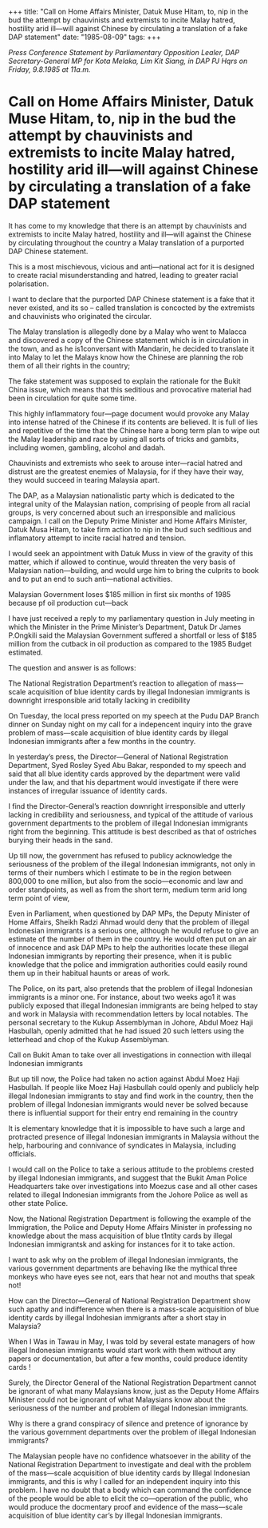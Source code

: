 +++ 
title: "Call on Home Affairs Minister, Datuk Muse Hitam, to, nip in the bud the attempt by chauvinists and extremists to incite Malay hatred, hostility arid ill—will against Chinese by circulating a translation of a fake DAP statement"
date: "1985-08-09"
tags:
+++

_Press Conference Statement by Parliamentary Opposition Lealer, DAP Secretary-General MP for Kota Melaka, Lim Kit Siang, in DAP PJ Hqrs on Friday, 9.8.1985 at 11a.m._
 
# Call on Home Affairs Minister, Datuk Muse Hitam, to, nip in the bud the attempt by chauvinists and extremists to incite Malay hatred, hostility arid ill—will against Chinese by circulating a translation of a fake DAP statement

It has come to my knowledge that there is an attempt by chauvinists and extremists to incite Malay hatred, hostility and ill—will against the Chinese by circulating throughout the country a Malay translation of a purported DAP Chinese statement.</u>

This is a most mischievous, vicious and anti—national act for it is designed to create racial misunderstanding and hatred, leading to greater racial polarisation.

I want to declare that the purported DAP Chinese statement is a fake that it never existed, and its so – called translation is concocted by the extremists and chauvinists who originated the circular.

The Malay translation is allegedly done by a Malay who went to Malacca and discovered a copy of the Chinese statement which is in circulation in the town, and as he is1conversant with Mandarin, he decided to translate it into Malay to let the Malays know how the Chinese are planning the rob them of all their rights in the country;

The fake statement was supposed to explain the rationale for the Bukit China issue, which means that this seditious and provocative material had been in circulation for quite some time.

This highly inflammatory four—page document would provoke any Malay into intense hatred of the Chinese if its contents are believed. It is full of lies and repetitive of the time that the Chinese hare a bong term plan to wipe out the Malay leadership and race by using all sorts of tricks and gambits, including women, gambling, alcohol and dadah.

Chauvinists and extremists who seek to arouse inter—racial hatred and distrust are the greatest enemies of Malaysia, for if they have their way, they would succeed in tearing Malaysia apart.

The DAP, as a Malaysian nationalistic party which is dedicated to the integral unity of the Malaysian nation, comprising of people from all racial groups, is very concerned about such an irresponsible and malicious campaign. I call on the Deputy Prime Minister and Home Affairs Minister, Datuk Musa Hitam, to take firm action to nip in the bud such seditious and inflamatory attempt to incite racial hatred and tension.

I would seek an appointment with Datuk Muss in view of the gravity of this matter, which if allowed to continue, would threaten the very basis of Malaysian nation—building, and would urge him to bring the culprits to book and to put an end to such anti—national activities.

Malaysian Government loses $185 million in first six months of 1985 because pf oil production cut—back 

I have just received a reply to my parliamentary question in July meeting in which the Minister in the Prime Minister’s Department, Datuk Dr James P.Ongkili said the Malaysian Government suffered a shortfall or less of $185 million from the cutback in oil production as compared to the 1985 Budget estimated.

The question and answer is as follows:

The National Registration Department’s reaction to allegation of mass—scale acquisition of blue identity cards by illegal Indonesian immigrants is downright irresponsible arid totally lacking in credibility

On Tuesday, the local press reported on my speech at the Pudu DAP Branch dinner on Sunday night on my call for a indepencent inquiry into the grave problem of mass—scale acquisition of blue identity cards by illegal Indonesian immigrants after a few months in the country.

In yesterday’s press, the Director—General of National Registration Department, Syed Rosley Syed Abu Bakar, responded to my speech and said that all blue identity cards approved by the department were valid under the law, and that his department would investigate if there were instances of irregular issuance of identity cards.

I find the Director-General’s reaction downright irresponsible and utterly lacking in credibility and seriousness, and typical of the attitude of various government departments to the problem of illegal Indonesian immigrants right from the beginning. This attitude is best described as that of ostriches burying their heads in the sand.

Up till now, the government has refused to publicy acknowledge the seriousness of the problem of the illegal Indonesian immigrants, not only in terms of their numbers which I estimate to be in the region between 800,000 to one million, but also from the socio—economic and law and order standpoints, as well as from the short term, medium term arid long term point of view,

Even in Parliament, when questioned by DAP MPs, the Deputy Minister of Home Affairs, Sheikh Radzi Ahmad would deny that the problem of illegal Indonesian immigrants is a serious one, although he would refuse to give an estimate of the number of them in the country. He would often put on an air of innocence and ask DAP MPs to help the authorities locate these illegal Indonesian immigrants by reporting their presence, when it is public knowledge that the police and immigration authorities could easily round them up in their habitual haunts or areas of work.

The Police, on its part, also pretends that the problem of illegal Indonesian immigrants is a minor one. For instance, about two weeks ago1 it was publicly exposed that illegal Indonesian immigrants are being helped to stay and work in Malaysia with recommendation letters by local notables. The personal secretary to the Kukup Assemblyman in Johore, Abdul Moez Haji Hasbullah, openly admitted that he had issued 20 such letters using the letterhead and chop of the Kukup Assemblyman.

Call on Bukit Aman to take over all investigations in connection with illeqal Indonesian immigrants

But up till now, the Police had taken no action against Abdul Moez Haji Hasbullah. If people like Moez Haji Hasbullah could openly and publicly help illegal Indonesian immigrants to stay and find work in the country, then the problem of illegal Indonesian immigrants would never be solved because there is influential support for their entry end remaining in the country

It is elementary knowledge that it is impossible to have such a large and protracted presence of illegal Indonesian immigrants in Malaysia without the help, harbouring and connivance of syndicates in Malaysia, including officials.

I would call on the Police to take a serious attitude to the problems crested by illegal Indonesian immigrants, and suggest that the Bukit Aman Police Headquarters take over investigations into Moezus case and all other cases related to illegal Indonesian immigrants from the Johore Police as well as other state Police.

Now, the National Registration Department is following the example of the Immigration, the Police and Deputy Home Affairs Minister in professing no knowledge about the mass acquisition of blue t1ntity cards by illegal Indonesian immigrantsk and asking for instances for it to take action.

I want to ask why on the problem of illegal Indonesian immigrants, the various government departments are behaving like the mythical three monkeys who have eyes see not, ears that hear not and mouths that speak not!

How can the Director—General of National Registration Department show such apathy and indifference when there is a mass-scale acquisition of blue identity cards by illegal Indohesian immigrants after a short stay in Malaysia?

When I Was in Tawau in May, I was told by several estate managers of how illegal Indonesian immigrants would start work with them without any papers or documentation, but after a few months, could produce identity cards !

Surely, the Director General of the National Registration Department cannot be ignorant of what many Malaysians know, just as the Deputy Home Affairs Minister could not be ignorant of what Malaysians know about the seriousness of the number and problem of illegal Indonesian immigrants.

Why is there a grand conspiracy of silence and pretence of ignorance by the various government departments over the problem of illegal Indonesian immigrants?

The Malaysian people have no confidence whatsoever in the ability of the National Registration Department to investigate and deal with the problem of the mass—scale acquisition of blue identity cards by Illegal Indonesian immigrants, and this is why I called for an independent inquiry into this problem. I have no doubt that a body which can command the confidence of the people would be able to elicit the co—operation of the public, who would produce the docmentary proof and evidence of the mass—scale acquisition of blue identity car’s by illegal Indonesian immigrants.
 
